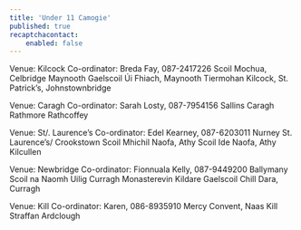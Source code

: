 ```yaml
---
title: 'Under 11 Camogie'
published: true
recaptchacontact:
    enabled: false
---
```


Venue: Kilcock
Co-ordinator: Breda Fay, 087-2417226
Scoil Mochua, Celbridge
Maynooth
Gaelscoil Úi Fhiach, Maynooth
Tiermohan
Kilcock,
St. Patrick’s, Johnstownbridge


Venue: Caragh
Co-ordinator: Sarah Losty, 087-7954156
Sallins
Caragh
Rathmore
Rathcoffey


Venue: St/. Laurence’s
Co-ordinator: Edel Kearney, 087-6203011
Nurney
St. Laurence’s/ Crookstown
Scoil Mhichil Naofa, Athy
Scoil Ide Naofa, Athy
Kilcullen

Venue: Newbridge
Co-ordinator: Fionnuala Kelly, 087-9449200
Ballymany
Scoil na Naomh Uilig
Curragh
Monasterevin
Kildare
Gaelscoil Chill Dara, Curragh


Venue: Kill
Co-ordinator: Karen, 086-8935910
Mercy Convent, Naas
Kill
Straffan
Ardclough
